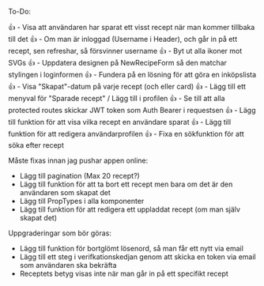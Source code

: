 To-Do:

👍 - Visa att användaren har sparat ett visst recept när man kommer tillbaka till det
👍 - Om man är inloggad (Username i Header), och går in på ett recept, sen refreshar, så försvinner username
👍 - Byt ut alla ikoner mot SVGs
👍 - Uppdatera designen på NewRecipeForm så den matchar stylingen i loginformen
👍 - Fundera på en lösning för att göra en inköpslista
👍 - Visa "Skapat"-datum på varje recept (och eller card)
👍 - Lägg till ett menyval för "Sparade recept" / Lägg till i profilen
👍 - Se till att alla protected routes skickar JWT token som Auth Bearer i requestsen
👍 - Lägg till funktion för att visa vilka recept en användare sparat
👍 - Lägg till funktion för att redigera användarprofilen
👍 - Fixa en sökfunktion för att söka efter recept

Måste fixas innan jag pushar appen online:

- Lägg till pagination (Max 20 recept?)
- Lägg till funktion för att ta bort ett recept men bara om det är den användaren som skapat det
- Lägg till PropTypes i alla komponenter
- Lägg till funktion för att redigera ett uppladdat recept (om man själv skapat det)

Uppgraderingar som bör göras:

- Lägg till funktion för bortglömt lösenord, så man får ett nytt via email
- Lägg till ett steg i verifkationskedjan genom att skicka en token via email som användaren ska bekräfta
- Receptets betyg visas inte när man går in på ett specifikt recept
